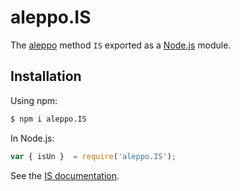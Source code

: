 # aleppo.IS

The [aleppo](https://github.com/Jimmy02020/aleppo) method `IS` exported as a [Node.js](https://nodejs.org/) module.

## Installation

Using npm:
```bash
$ npm i aleppo.IS
```

In Node.js:
```js
var { isUn }  = require('aleppo.IS');
```

See the [IS documentation](https://github.com/Jimmy02020/aleppo#validation---is-1).
